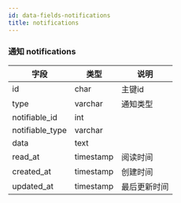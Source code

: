```yaml
---
id: data-fields-notifications
title: notifications
---
```


### 通知 notifications

| 字段 | 类型 | 说明 |
| ------ | ------ | ------ |
| id | char | 主键id |
| type | varchar | 通知类型 |
| notifiable_id | int |  |
| notifiable_type | varchar |  |
| data | text |  |
| read_at | timestamp | 阅读时间 |
| created_at | timestamp | 创建时间 |
| updated_at | timestamp | 最后更新时间 |
